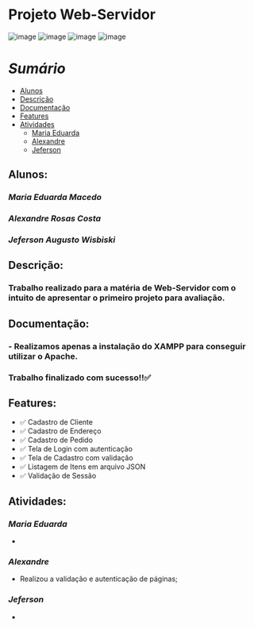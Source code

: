 # **Projeto Web-Servidor**
![image](https://img.shields.io/badge/PHP-777BB4?style=for-the-badge&logo=php&logoColor=white) ![image](https://img.shields.io/badge/JavaScript-F7DF1E?style=for-the-badge&logo=javascript&logoColor=black) ![image](https://img.shields.io/badge/CSS-239120?&style=for-the-badge&logo=css3&logoColor=white) ![image](https://img.shields.io/badge/HTML-239120?style=for-the-badge&logo=html5&logoColor=white)


*Sumário*
=================
<!--ts-->
   * [Alunos](#alunos)
   * [Descrição](#descrição)
   * [Documentação](#documentação)
   * [Features](#features)
   * [Atividades](#atividades)
      * [Maria Eduarda](#maria-eduarda)
      * [Alexandre](#alexandre)
      * [Jeferson](#jeferson)
<!--te-->

## Alunos:
### *Maria Eduarda Macedo*
### *Alexandre Rosas Costa*
### *Jeferson Augusto Wisbiski*  


## Descrição:
### Trabalho realizado para a matéria de Web-Servidor com o intuito de apresentar o primeiro projeto para avaliação. 



## Documentação:
### - Realizamos apenas a instalação do XAMPP para conseguir utilizar o Apache.

### Trabalho finalizado com sucesso!!:white_check_mark:

## Features:

- :white_check_mark: Cadastro de Cliente
- :white_check_mark: Cadastro de Endereço
- :white_check_mark: Cadastro de Pedido
- :white_check_mark: Tela de Login com autenticação
- :white_check_mark: Tela de Cadastro com validação
- :white_check_mark: Listagem de Itens em arquivo JSON
- :white_check_mark: Validação de Sessão

## Atividades:

### *Maria Eduarda*
- 

### *Alexandre*
- Realizou a validação e autenticação de páginas;

### *Jeferson* 
- 
